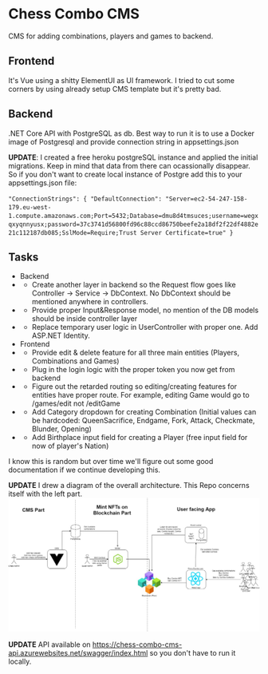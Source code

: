 # Chess Combo CMS

CMS for adding combinations, players and games to backend.

## Frontend

It's Vue using a shitty ElementUI as UI framework. I tried to cut some corners by using already setup CMS template but it's pretty bad.

## Backend

.NET Core API with PostgreSQL as db. Best way to run it is to use a Docker image of Postgresql and provide connection string in appsettings.json

**UPDATE**: I created a free heroku postgreSQL instance and applied the initial migrations. Keep in mind that data from there can ocassionally disappear. So if you don't want to create local instance of Postgre add this to your appsettings.json file:

`"ConnectionStrings": {
    "DefaultConnection": "Server=ec2-54-247-158-179.eu-west-1.compute.amazonaws.com;Port=5432;Database=dmu8d4tmsuces;username=wegxqxyqnnyusx;password=37c3741d56800fd96c88ccd86750beefe2a18df2f22df4882e21c112187db085;SslMode=Require;Trust Server Certificate=true"
  }`



## Tasks

- Backend
- - Create another layer in backend so the Request flow goes like Controller -> Service -> DbContext. No DbContext should be mentioned anywhere in controllers.
- - Provide proper Input&Response model, no mention of the DB models should be inside controller layer
- - Replace temporary user logic in UserController with proper one. Add ASP.NET Identity.
- Frontend
- - Provide edit & delete feature for all three main entities (Players, Combinations and Games)
- - Plug in the login logic with the proper token you now get from backend
- - Figure out the retarded routing so editing/creating features for entities have proper route. For example, editing Game would go to /games/edit not /editGame
- - Add Category dropdown for creating Combination (Initial values can be hardcoded: QueenSacrifice, Endgame, Fork, Attack, Checkmate, Blunder, Opening)
- - Add Birthplace input field for creating a Player (free input field for now of player's Nation)


I know this is random but over time we'll figure out some good documentation if we continue developing this. 

**UPDATE** I drew a diagram of the overall architecture. This Repo concerns itself with the left part.
![alt text](chesscombo.jpg "Chess Combo Architecture")

**UPDATE**
API available on https://chess-combo-cms-api.azurewebsites.net/swagger/index.html so you don't have to run it locally.